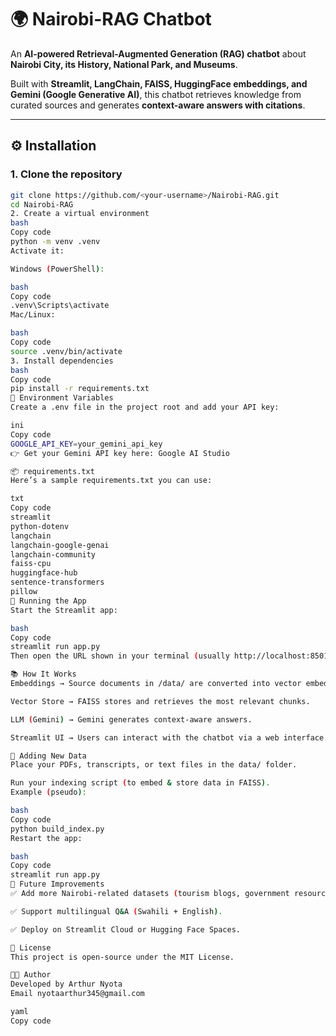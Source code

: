 # 🌍 Nairobi-RAG Chatbot  

An **AI-powered Retrieval-Augmented Generation (RAG) chatbot** about **Nairobi City, its History, National Park, and Museums**.  

Built with **Streamlit, LangChain, FAISS, HuggingFace embeddings, and Gemini (Google Generative AI)**, this chatbot retrieves knowledge from curated sources and generates **context-aware answers with citations**.  

---
## ⚙️ Installation  

### 1. Clone the repository  
```bash
git clone https://github.com/<your-username>/Nairobi-RAG.git
cd Nairobi-RAG
2. Create a virtual environment
bash
Copy code
python -m venv .venv
Activate it:

Windows (PowerShell):

bash
Copy code
.venv\Scripts\activate
Mac/Linux:

bash
Copy code
source .venv/bin/activate
3. Install dependencies
bash
Copy code
pip install -r requirements.txt
🔑 Environment Variables
Create a .env file in the project root and add your API key:

ini
Copy code
GOOGLE_API_KEY=your_gemini_api_key
👉 Get your Gemini API key here: Google AI Studio

📦 requirements.txt
Here’s a sample requirements.txt you can use:

txt
Copy code
streamlit
python-dotenv
langchain
langchain-google-genai
langchain-community
faiss-cpu
huggingface-hub
sentence-transformers
pillow
🚀 Running the App
Start the Streamlit app:

bash
Copy code
streamlit run app.py
Then open the URL shown in your terminal (usually http://localhost:8501)

📚 How It Works
Embeddings → Source documents in /data/ are converted into vector embeddings using HuggingFace models.

Vector Store → FAISS stores and retrieves the most relevant chunks.

LLM (Gemini) → Gemini generates context-aware answers.

Streamlit UI → Users can interact with the chatbot via a web interface.

📌 Adding New Data
Place your PDFs, transcripts, or text files in the data/ folder.

Run your indexing script (to embed & store data in FAISS).
Example (pseudo):

bash
Copy code
python build_index.py
Restart the app:

bash
Copy code
streamlit run app.py
🎯 Future Improvements
✅ Add more Nairobi-related datasets (tourism blogs, government resources).

✅ Support multilingual Q&A (Swahili + English).

✅ Deploy on Streamlit Cloud or Hugging Face Spaces.

📜 License
This project is open-source under the MIT License.

👨‍💻 Author
Developed by Arthur Nyota
Email nyotaarthur345@gmail.com

yaml
Copy code
